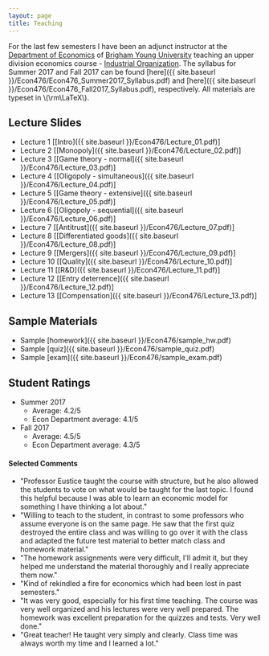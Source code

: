 ```yaml
---
layout: page
title: Teaching
---
```


For the last few semesters I have been an adjunct instructor at the [Department of Economics](http://ses.wsu.edu) of [Brigham Young University](https://www.byu.edu) teaching an upper division economics course - [Industrial Organization](https://catalog.byu.edu/family-home-and-social-sciences/economics/industrial-organization). The syllabus for Summer 2017 and Fall 2017 can be found [here]({{ site.baseurl }}/Econ476/Econ476_Summer2017_Syllabus.pdf) and [here]({{ site.baseurl }}/Econ476/Econ476_Fall2017_Syllabus.pdf), respectively. All materials are typeset in \\(\rm\LaTeX\\).

## Lecture Slides

* Lecture 1 [[Intro]({{ site.baseurl }}/Econ476/Lecture_01.pdf)]
* Lecture 2 [[Monopoly]({{ site.baseurl }}/Econ476/Lecture_02.pdf)]
* Lecture 3 [[Game theory - normal]({{ site.baseurl }}/Econ476/Lecture_03.pdf)]
* Lecture 4 [[Oligopoly - simultaneous]({{ site.baseurl }}/Econ476/Lecture_04.pdf)]
* Lecture 5 [[Game theory - extensive]({{ site.baseurl }}/Econ476/Lecture_05.pdf)]
* Lecture 6 [[Oligopoly - sequential]({{ site.baseurl }}/Econ476/Lecture_06.pdf)]
* Lecture 7 [[Antitrust]({{ site.baseurl }}/Econ476/Lecture_07.pdf)]
* Lecture 8 [[Differentiated goods]({{ site.baseurl }}/Econ476/Lecture_08.pdf)]
* Lecture 9 [[Mergers]({{ site.baseurl }}/Econ476/Lecture_09.pdf)]
* Lecture 10 [[Quality]({{ site.baseurl }}/Econ476/Lecture_10.pdf)]
* Lecture 11 [[R&D]({{ site.baseurl }}/Econ476/Lecture_11.pdf)]
* Lecture 12 [[Entry deterrence]({{ site.baseurl }}/Econ476/Lecture_12.pdf)]
* Lecture 13 [[Compensation]({{ site.baseurl }}/Econ476/Lecture_13.pdf)]

## Sample Materials

* Sample [homework]({{ site.baseurl }}/Econ476/sample_hw.pdf)
* Sample [quiz]({{ site.baseurl }}/Econ476/sample_quiz.pdf)
* Sample [exam]({{ site.baseurl }}/Econ476/sample_exam.pdf)

## Student Ratings

* Summer 2017
  * Average: 4.2/5
  * Econ Department average: 4.1/5
* Fall 2017
  * Average: 4.5/5
  * Econ Department average: 4.3/5

#### Selected Comments

* "Professor Eustice taught the course with structure, but he also allowed the students to vote on what would be taught for the last topic. I found this helpful because I was able to learn an economic model for something I have thinking a lot about."
* "Willing to teach to the student, in contrast to some professors who assume everyone is on the same page. He saw that the first quiz destroyed the entire class and was willing to go over it with the class and adapted the future test material to better match class and homework material."
* "The homework assignments were very difficult, I'll admit it, but they helped me understand the material thoroughly and I really appreciate them now."
* "Kind of rekindled a fire for economics which had been lost in past semesters."
* "It was very good, especially for his first time teaching. The course was very well organized and his lectures were very well prepared. The homework was excellent preparation for the quizzes and tests. Very well done."
* "Great teacher! He taught very simply and clearly. Class time was always worth my time and I learned a lot."
